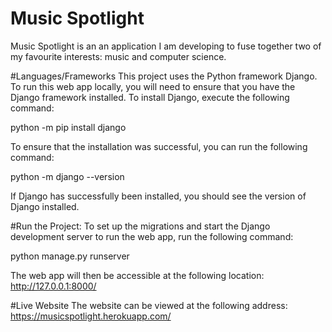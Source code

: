 # Music Spotlight
Music Spotlight is an an application I am developing to fuse together two of my favourite interests: music and computer science. 

#Languages/Frameworks 
This project uses the Python framework Django. To run this web app locally, you will need to ensure that you have the Django framework installed. To install Django, execute the following command:

python -m pip install django

To ensure that the installation was successful, you can run the following command:

python -m django --version

If Django has successfully been installed, you should see the version of Django installed.

#Run the Project: To set up the migrations and start the Django development server to run the web app, run the following command:

python manage.py runserver

The web app will then be accessible at the following location: http://127.0.0.1:8000/

#Live Website The website can be viewed at the following address: https://musicspotlight.herokuapp.com/
